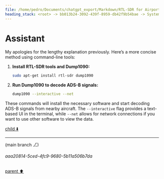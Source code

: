 ```yaml
---
file: /home/pedro/Documents/chatgpt_export/Markdown/RTL-SDR for Airport Broadcasts.md
heading_stack: <root> -> bb013b24-3092-439f-8959-db42f9b54bae -> System -> d927efc8-ebc0-4513-9b1a-c382f89937f7 -> System -> aaa2974b-2a43-49d9-bb4d-8d5ba31e6056 -> User -> 8ba95a48-504d-4c21-988a-9f2dd1bf1c3f -> Assistant -> Hardware and Software Requirements: -> Setup Steps: -> aaa24b05-31f8-42fc-84e2-4a44e22ebf99 -> User -> 88197d06-86d4-4db6-b492-c813068caaa4 -> Assistant
---
```

# Assistant

My apologies for the lengthy explanation previously. Here’s a more concise method using command-line tools:

1. **Install RTL-SDR tools and Dump1090:**
   ```bash
   sudo apt-get install rtl-sdr dump1090
   ```

2. **Run Dump1090 to decode ADS-B signals:**
   ```bash
   dump1090 --interactive --net
   ```

These commands will install the necessary software and start decoding ADS-B signals from nearby aircraft. The `--interactive` flag provides a text-based UI in the terminal, while `--net` allows for network connections if you want to use other software to view the data.

[child ⬇️](#aaa20814-5ced-4fc9-9680-5b11a506b7da)

---

(main branch ⎇)
###### aaa20814-5ced-4fc9-9680-5b11a506b7da
[parent ⬆️](#88197d06-86d4-4db6-b492-c813068caaa4)
